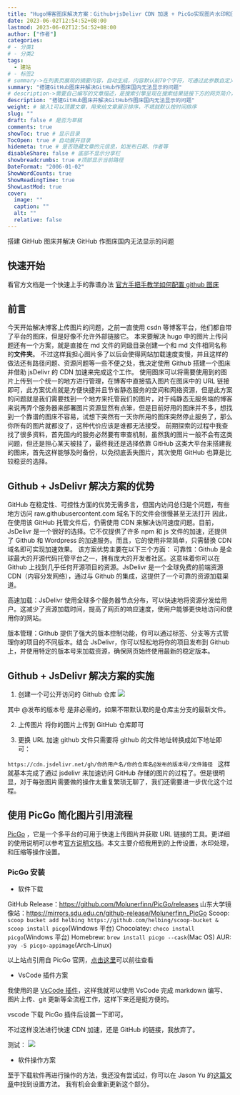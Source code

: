 ```yaml
---
title: "Hugo博客图床解决方案：Github+jsDelivr CDN 加速 + PicGo实现图片水印和压缩"
date: 2023-06-02T12:54:52+08:00
lastmod: 2023-06-02T12:54:52+08:00
author: ["作者"]
categories:
# - 分类1
# - 分类2
tags:
  - 建站
# - 标签2
# summary->在列表页展现的摘要内容，自动生成，内容默认前70个字符，可通过此参数自定义，一般无需专门设置
summary: "搭建GitHub图床并解决GitHub作图床国内无法显示的问题"
# description->需要自己编写的文章描述，是搜索引擎呈现在搜索结果链接下方的网页简介，建议设置
description: "搭建GitHub图床并解决GitHub作图床国内无法显示的问题"
weight: # 输入1可以顶置文章，用来给文章展示排序，不填就默认按时间排序
slug: ""
draft: false # 是否为草稿
comments: true
showToc: true # 显示目录
TocOpen: true # 自动展开目录
hidemeta: true # 是否隐藏文章的元信息，如发布日期、作者等
disableShare: false # 底部不显示分享栏
showbreadcrumbs: true #顶部显示当前路径
DateFormat: "2006-01-02"
ShowWordCounts: true
ShowReadingTime: true
ShowLastMod: true
cover:
  image: ""
  caption: ""
  alt: ""
  relative: false
---
```


搭建 GitHub 图床并解决 GitHub 作图床国内无法显示的问题

<!--more-->

## 快速开始

看官方文档是一个快速上手的靠谱办法
[官方手把手教学如何配置 github 图床](https://picgo.github.io/PicGo-Doc/zh/guide/config.html#github%E5%9B%BE%E5%BA%8A)

## 前言

今天开始解决博客上传图片的问题，之前一直使用 csdn 等博客平台，他们都自带了平台的图床，但是好像不允许外部链接它。
本来要解决 hugo 中的图片上传问题还有一个方案，就是直接在 md 文件的同级目录创建一个和 md 文件相同名称的**文件夹**。
不过这样我担心图片多了以后会使得网站加载速度变慢，并且这样的做法还有路径问题、资源问题等一些不便之处，我决定使用 Github 搭建一个图床并借助 jsDelivr 的 CDN 加速来完成这个工作。
使用图床可以将需要使用到的图片上传到一个统一的地方进行管理，在博客中直接插入图片在图床中的 URL 链接即可，此方案优点就是方便快捷并且节省静态服务的空间和网络资源，但是此方案的问题就是我们需要找到一个地方来托管我们的图片，对于纯静态无服务端的博客来说再弄个服务器来部署图片资源显然有点笨，但是目前好用的图床并不多，想找到一个靠谱的图床不容易，试想下突然有一天你所用的图床突然停止服务了，那么你所有的图片就都没了，这种代价应该是谁都无法接受。
前期探索的过程中我查找了很多资料，首先国内的服务必然要有审查机制，虽然我的图片一般不会有这类问题，但还是担心某天被挂了，最终我还是选择依靠 GitHub 这类大平台来搭建我的图床，首先这样能够及时备份，以免彻底丢失图片，其次使用 GitHub 也算是比较稳妥的选择。

## Github + JsDelivr 解决方案的优势

GitHub 在稳定性、可控性方面的优势无需多言，但国内访问总归是个问题，有些地方访问 raw.githubusercontent.com 域名下的文件会很慢甚至无法打开
因此，在使用该 GitHub 托管文件后，仍需使用 CDN 来解决访问速度问题。目前，JsDelivr 是一个很好的选择。它不仅提供了许多 npm 和 js 文件的加速，还提供了 Github 和 Wordpress 的加速服务。而且，它的使用非常简单，只需替换 CDN 域名即可实现加速效果。
该方案优势主要在以下三个方面：
可靠性：Github 是全球最大的开源代码托管平台之一，拥有庞大的开发者社区。这意味着你可以在 Github 上找到几乎任何开源项目的资源。JsDelivr 是一个全球免费的前端资源 CDN（内容分发网络），通过与 Github 的集成，这提供了一个可靠的资源加载渠道。

高速加载：JsDelivr 使用全球多个服务器节点分布，可以快速地将资源分发给用户。这减少了资源加载时间，提高了网页的响应速度，使用户能够更快地访问和使用你的网站。

版本管理：Github 提供了强大的版本控制功能，你可以通过标签、分支等方式管理你的项目的不同版本。结合 JsDelivr，你可以轻松地将你的项目发布到 Github 上，并使用特定的版本号来加载资源，确保网页始终使用最新的稳定版本。

## Github + JsDelivr 解决方案的实施

1. 创建一个可公开访问的 Github 仓库
   ![](https://cdn.jsdelivr.net/gh/Cain-James/HugoBlog-Images/Images/P1001592.jpg)

其中 @发布的版本号 是非必需的，如果不带默认取的是仓库主分支的最新文件。

2. 上传图片
   将你的图片上传到 GitHub 仓库即可

3. 更换 URL
   加速 github 文件只需要将 github 的文件地址转换成如下地址即可：

`https://cdn.jsdelivr.net/gh/你的用户名/你的仓库名@发布的版本号/文件路径 `
这样就基本完成了通过 jsdelivr 来加速访问 GitHub 存储的图片的过程了。但是很明显，对于每张图片需要做的操作太重复繁琐无聊了，我们还需要进一步优化这个过程。

## 使用 PicGo 简化图片引用流程

[PicGo](https://picgo.github.io/PicGo-Doc) ，它是一个多平台的可用于快速上传图片并获取 URL 链接的工具。更详细的使用说明可以参考[官方说明文档](https://picgo.github.io/PicGo-Doc/zh/guide/)。本文主要介绍我用到的上传设置，水印处理，和压缩等操作设置。

### PicGo 安装

- 软件下载

GitHub Release：https://github.com/Molunerfinn/PicGo/releases
山东大学镜像站：https://mirrors.sdu.edu.cn/github-release/Molunerfinn_PicGo
Scoop: `scoop bucket add helbing https://github.com/helbing/scoop-bucket & scoop install picgo`(Windows 平台)
Chocolatey: `choco install picgo`(Windows 平台)
Homebrew: `brew install picgo --cask`(Mac OS)
AUR: `yay -S picgo-appimage`(Arch-Linux)

以上站点引用自 PicGo 官网，[点击这里](https://picgo.github.io/PicGo-Doc/zh/guide/#%E4%B8%8B%E8%BD%BD%E5%AE%89%E8%A3%85)可以前往查看

- VsCode 插件方案

我使用的是 [VsCode 插件](https://github.com/PicGo/vs-picgo)，这样我就可以使用 VsCode 完成 markdown 编写、图片上传、git 更新等全流程工作，这样下来还是挺方便的。

vscode 下载 PicGo 插件后设置一下即可。

不过这样没法进行快速 CDN 加速，还是 GitHub 的链接，我放弃了。

测试：
![](https://cdn.jsdelivr.net/gh/Cain-James/HugoBlog-Images/Images/20230602170325.png)

- 软件操作方案

至于下载软件再进行操作的方法，我还没有尝试过，你可以在 Jason Yu 的[这篇文章](https://www.yuhuizhen.com/2022/11/27/image-bed/)中找到设置方法。
我有机会会重新更新这个部分。
